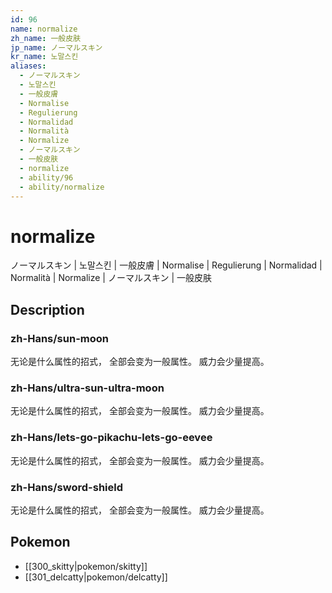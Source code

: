 ```yaml
---
id: 96
name: normalize
zh_name: 一般皮肤
jp_name: ノーマルスキン
kr_name: 노말스킨
aliases:
  - ノーマルスキン
  - 노말스킨
  - 一般皮膚
  - Normalise
  - Regulierung
  - Normalidad
  - Normalità
  - Normalize
  - ノーマルスキン
  - 一般皮肤
  - normalize
  - ability/96
  - ability/normalize
---
```

# normalize

ノーマルスキン | 노말스킨 | 一般皮膚 | Normalise | Regulierung | Normalidad | Normalità | Normalize | ノーマルスキン | 一般皮肤

## Description

### zh-Hans/sun-moon

无论是什么属性的招式，
全部会变为一般属性。
威力会少量提高。

### zh-Hans/ultra-sun-ultra-moon

无论是什么属性的招式，
全部会变为一般属性。
威力会少量提高。

### zh-Hans/lets-go-pikachu-lets-go-eevee

无论是什么属性的招式，
全部会变为一般属性。
威力会少量提高。

### zh-Hans/sword-shield

无论是什么属性的招式，
全部会变为一般属性。
威力会少量提高。

## Pokemon

- [[300_skitty|pokemon/skitty]]
- [[301_delcatty|pokemon/delcatty]]

